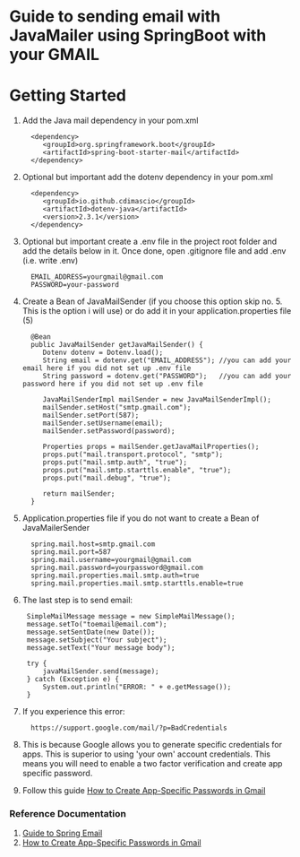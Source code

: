 # Guide to sending email with JavaMailer using SpringBoot with your GMAIL

# Getting Started
1. Add the Java mail dependency in your pom.xml

         <dependency>
            <groupId>org.springframework.boot</groupId>
            <artifactId>spring-boot-starter-mail</artifactId>
         </dependency>

2. Optional but important add the dotenv dependency in your pom.xml

         <dependency>
            <groupId>io.github.cdimascio</groupId>
            <artifactId>dotenv-java</artifactId>
            <version>2.3.1</version>
         </dependency>

3. Optional but important create a .env file in the project root folder and add the details below in it. Once done, open .gitignore file and add .env (i.e. write .env)
         
         EMAIL_ADDRESS=yourgmail@gmail.com
         PASSWORD=your-password

4. Create a Bean of JavaMailSender (if you choose this option skip no. 5. This is the option i will use) or do add it in your application.properties file (5)

         @Bean
         public JavaMailSender getJavaMailSender() {
            Dotenv dotenv = Dotenv.load(); 
            String email = dotenv.get("EMAIL_ADDRESS"); //you can add your email here if you did not set up .env file
            String password = dotenv.get("PASSWORD");   //you can add your password here if you did not set up .env file

            JavaMailSenderImpl mailSender = new JavaMailSenderImpl();
            mailSender.setHost("smtp.gmail.com");
            mailSender.setPort(587);
            mailSender.setUsername(email);
            mailSender.setPassword(password);

            Properties props = mailSender.getJavaMailProperties();
            props.put("mail.transport.protocol", "smtp");
            props.put("mail.smtp.auth", "true");
            props.put("mail.smtp.starttls.enable", "true");
            props.put("mail.debug", "true");

            return mailSender;
         }

5. Application.properties file if you do not want to create a Bean of JavaMailerSender

         spring.mail.host=smtp.gmail.com
         spring.mail.port=587
         spring.mail.username=yourgmail@gmail.com
         spring.mail.password=yourpassword@gmail.com
         spring.mail.properties.mail.smtp.auth=true
         spring.mail.properties.mail.smtp.starttls.enable=true

6. The last step is to send email:
      
        SimpleMailMessage message = new SimpleMailMessage();
        message.setTo("toemail@email.com");
        message.setSentDate(new Date());
        message.setSubject("Your subject");
        message.setText("Your message body");

        try {
            javaMailSender.send(message);
        } catch (Exception e) {
            System.out.println("ERROR: " + e.getMessage());
        }
7. If you experience this error: 

         https://support.google.com/mail/?p=BadCredentials
8. This is because Google allows you to generate specific credentials for apps. This is superior to using 'your own' account credentials. This means you will need to enable a two factor verification and create app specific password.

9. Follow this guide [How to Create App-Specific Passwords in Gmail](https://www.lifewire.com/get-a-password-to-access-gmail-by-pop-imap-2-1171882#:~:text=Create%20a%20Gmail%20Application%2DSpecific%20Password&text=Select%20your%20profile%20icon%20in,confirm%20your%20Gmail%20login%20credentials.)


### Reference Documentation
1. [Guide to Spring Email](https://www.baeldung.com/spring-email)
2. [How to Create App-Specific Passwords in Gmail](https://www.lifewire.com/get-a-password-to-access-gmail-by-pop-imap-2-1171882#:~:text=Create%20a%20Gmail%20Application%2DSpecific%20Password&text=Select%20your%20profile%20icon%20in,confirm%20your%20Gmail%20login%20credentials.)


